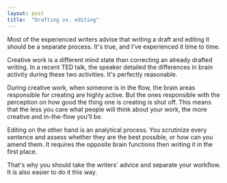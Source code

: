 ```yaml
---
layout: post
title:  "Drafting vs. editing"
---
```


Most of the experienced writers advise that writing a draft and editing it should be a separate process.
It's true, and I've experienced it time to time.

Creative work is a different mind state than correcting an already drafted writing. In a recent
TED talk, the speaker detailed the differences in brain activity during these two activities.
It's perfectly reasonable.

During creative work, when someone is in the flow, the brain areas responsible for creating are highly
active. But the ones responsible with the perception on how good the thing one is creating is shut off.
This means that the less you care what people will think about your work, the more creative and in-the-flow
you'll be.

Editing on the other hand is an analytical process. You scrutinize every sentence and assess whether
they are the best possible, or how can you amend them. It requires the opposite brain functions
then writing it in the first place.

That's why you should take the writers' advice and separate your workflow. It is also easier to do it this
way.
